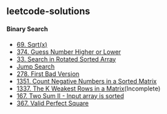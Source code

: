 ## leetcode-solutions

#### Binary Search
- [69. Sqrt(x)](https://github.com/ankithans/leetcode-solutions/blob/main/Binary%20Search/69.%20Sqrt(x).cpp)
- [374. Guess Number Higher or Lower](https://github.com/ankithans/leetcode-solutions/blob/main/Binary%20Search/374.%20Guess%20Number%20Higher%20or%20Lower.cpp)
- [33. Search in Rotated Sorted Array](https://github.com/ankithans/leetcode-solutions/blob/main/Binary%20Search/33.%20Search%20in%20Rotated%20Sorted%20Array.cpp)
- [Jump Search]()
- [278. First Bad Version]()
- [1351. Count Negative Numbers in a Sorted Matrix]()
- [1337. The K Weakest Rows in a Matrix]()(Incomplete)
- [167. Two Sum II - Input array is sorted]()
- [367. Valid Perfect Square]()
